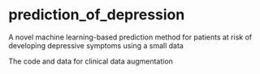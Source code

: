 # prediction_of_depression

A novel machine learning-based prediction method for patients at risk of developing depressive symptoms using a small data

The code and data for clinical data augmentation 
